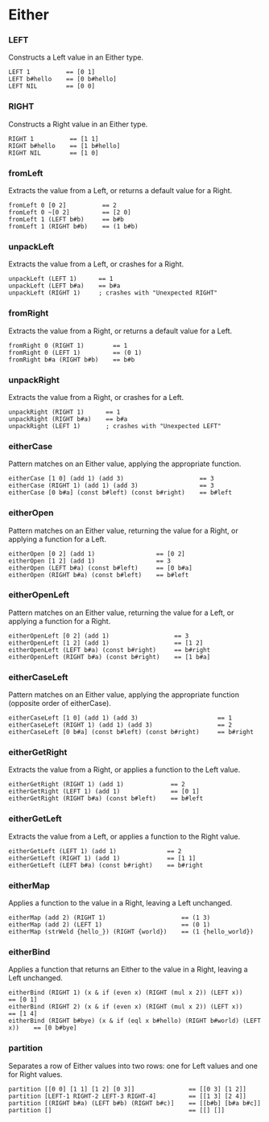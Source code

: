 # Either

### LEFT

Constructs a Left value in an Either type.

```sire
LEFT 1          == [0 1]
LEFT b#hello    == [0 b#hello]
LEFT NIL        == [0 0]
```

### RIGHT

Constructs a Right value in an Either type.

```sire
RIGHT 1          == [1 1]
RIGHT b#hello    == [1 b#hello]
RIGHT NIL        == [1 0]
```

### fromLeft

Extracts the value from a Left, or returns a default value for a Right.

```sire
fromLeft 0 [0 2]          == 2
fromLeft 0 ~[0 2]         == [2 0]
fromLeft 1 (LEFT b#b)     == b#b
fromLeft 1 (RIGHT b#b)    == (1 b#b)
```

### unpackLeft

Extracts the value from a Left, or crashes for a Right.

```sire
unpackLeft (LEFT 1)      == 1
unpackLeft (LEFT b#a)    == b#a
unpackLeft (RIGHT 1)     ; crashes with "Unexpected RIGHT"
```

### fromRight

Extracts the value from a Right, or returns a default value for a Left.

```sire
fromRight 0 (RIGHT 1)        == 1
fromRight 0 (LEFT 1)         == (0 1)
fromRight b#a (RIGHT b#b)    == b#b
```

### unpackRight

Extracts the value from a Right, or crashes for a Left.

```sire
unpackRight (RIGHT 1)      == 1
unpackRight (RIGHT b#a)    == b#a
unpackRight (LEFT 1)       ; crashes with "Unexpected LEFT"
```

### eitherCase

Pattern matches on an Either value, applying the appropriate function.

```sire
eitherCase [1 0] (add 1) (add 3)                     == 3
eitherCase (RIGHT 1) (add 1) (add 3)                 == 3
eitherCase [0 b#a] (const b#left) (const b#right)    == b#left
```

### eitherOpen

Pattern matches on an Either value, returning the value for a Right, or applying a function for a Left.

```sire
eitherOpen [0 2] (add 1)                 == [0 2]
eitherOpen [1 2] (add 1)                 == 3
eitherOpen (LEFT b#a) (const b#left)     == [0 b#a]
eitherOpen (RIGHT b#a) (const b#left)    == b#left
```

### eitherOpenLeft

Pattern matches on an Either value, returning the value for a Left, or applying a function for a Right.

```sire
eitherOpenLeft [0 2] (add 1)                  == 3
eitherOpenLeft [1 2] (add 1)                  == [1 2]
eitherOpenLeft (LEFT b#a) (const b#right)     == b#right
eitherOpenLeft (RIGHT b#a) (const b#right)    == [1 b#a]
```

### eitherCaseLeft

Pattern matches on an Either value, applying the appropriate function (opposite order of eitherCase).

```sire
eitherCaseLeft [1 0] (add 1) (add 3)                      == 1
eitherCaseLeft (RIGHT 1) (add 1) (add 3)                  == 2
eitherCaseLeft [0 b#a] (const b#left) (const b#right)     == b#right
```

### eitherGetRight

Extracts the value from a Right, or applies a function to the Left value.

```sire
eitherGetRight (RIGHT 1) (add 1)             == 2
eitherGetRight (LEFT 1) (add 1)              == [0 1]
eitherGetRight (RIGHT b#a) (const b#left)    == b#left
```

### eitherGetLeft

Extracts the value from a Left, or applies a function to the Right value.

```sire
eitherGetLeft (LEFT 1) (add 1)              == 2
eitherGetLeft (RIGHT 1) (add 1)             == [1 1]
eitherGetLeft (LEFT b#a) (const b#right)    == b#right
```

### eitherMap

Applies a function to the value in a Right, leaving a Left unchanged.

```sire
eitherMap (add 2) (RIGHT 1)                     == (1 3)
eitherMap (add 2) (LEFT 1)                      == (0 1)
eitherMap (strWeld {hello_}) (RIGHT {world})    == (1 {hello_world})
```

### eitherBind

Applies a function that returns an Either to the value in a Right, leaving a Left unchanged.

```sire
eitherBind (RIGHT 1) (x & if (even x) (RIGHT (mul x 2)) (LEFT x))             == [0 1]
eitherBind (RIGHT 2) (x & if (even x) (RIGHT (mul x 2)) (LEFT x))             == [1 4]
eitherBind (RIGHT b#bye) (x & if (eql x b#hello) (RIGHT b#world) (LEFT x))    == [0 b#bye]
```

### partition

Separates a row of Either values into two rows: one for Left values and one for Right values.

```sire
partition [[0 0] [1 1] [1 2] [0 3]]               == [[0 3] [1 2]]
partition [LEFT-1 RIGHT-2 LEFT-3 RIGHT-4]         == [[1 3] [2 4]]
partition [(RIGHT b#a) (LEFT b#b) (RIGHT b#c)]    == [[b#b] [b#a b#c]]
partition []                                      == [[] []]
```

